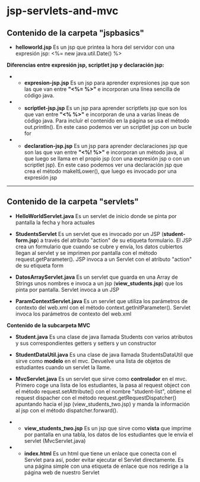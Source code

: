 # jsp-servlets-and-mvc

## Contenido de la carpeta "jspbasics"

- **helloworld.jsp**
Es un jsp que printea la hora del servidor con una expresión jsp: <%= new java.util.Date() %>

**Diferencias entre expresión jsp, scriptlet jsp y declaración jsp:**
- - **expresion-jsp.jsp**
Es un jsp para aprender expresiones jsp que son las que van entre **"<%=  %>"** e incorporan una línea sencilla de código java. 

- - **scriptlet-jsp.jsp**
Es un jsp para aprender scriptlets jsp que son los que van entre **"<%  %>"** e incorporan de una a varias líneas de código java. Para incluír el contenido en la página se usa el método out.println(). En este caso podemos ver un scriptlet jsp con un bucle for

- - **declaration-jsp.jsp**
Es un jsp para aprender declaraciones jsp que son las que van entre **"<%!  %>"** e incorporan un método java, al que luego se llama en el propio jsp (con una expresión jsp o con un scriptlet jsp). En este caso podemos ver una declaración jsp que crea el método makeItLower(), que luego es invocado por una expresión jsp

---

## Contenido de la carpeta "servlets"
- **HelloWorldServlet.java**
Es un servlet de inicio donde se pinta por pantalla la fecha y hora actuales

- **StudentsServlet**
Es un servlet que es invocado por un JSP (**student-form.jsp**) a través del atributo "action" de su etiqueta formulario. El JSP crea un formulario que cuando se cubre y envía, los datos cubiertos llegan al servlet y se imprimen por pantalla con el método request.getParameter(). JSP invoca a un Servlet con el atributo "action" de su etiqueta form

- **DatosArrayServlet.java**
Es un servlet que guarda en una Array de Strings unos nombres e invoca a un jsp (**view_students.jsp**) que los pinta por pantalla. Servlet invoca a un JSP

- **ParamContextServlet.java**
Es un servlet que utiliza los parámetros de contexto del web.xml con el método context.getInitParameter(). Servlet invoca los parámetros de contexto del web.xml

**Contenido de la subcarpeta MVC**
- **Student.java**
Es una clase de java llamada Students con varios atributos y sus correspondientes getters y setters y un constructor

- **StudentDataUtil.java**
Es una clase de java llamada StudentsDataUtil que sirve como **modelo** en el mvc. Devuelve una lista de objetos de estudiantes cuando un servlet la llame.

- **MvcServlet.java**
Es un servlet que sirve como **controlador** en el mvc. Primero coge una lista de los estudiantes, la pasa al request object con el método request.setAttribute() con el nombre "student-list", obtiene el request dispacher con el método request.getRequestDispatcher() apuntando hacia el jsp (view_students_two.jsp) y manda la información al jsp con el método dispatcher.forward().

- - **view_students_two.jsp**
Es un jsp que sirve como **vista** que imprime por pantalla en una tabla, los datos de los estudiantes que le envía el servlet (MvcServlet.java)

- - **index.html**
Es un html que tiene un enlace que conecta con el Servlet para así, poder evitar ejecutar el Servlet directamente. Es una página simple con una etiqueta de enlace que nos redirige a la página web de nuestro Servlet
